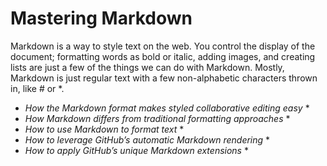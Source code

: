 # Mastering Markdown
Markdown is a way to style text on the web. You control the display of the document; formatting words as bold or italic, adding images, and creating lists are just a few of the things we can do with Markdown. Mostly, Markdown is just regular text with a few non-alphabetic characters thrown in, like # or *.

* _How the Markdown format makes styled collaborative editing easy_ *        
* _How Markdown differs from traditional formatting approaches_ *      
* _How to use Markdown to format text_ *  
* _How to leverage GitHub’s automatic Markdown rendering_ *  
* _How to apply GitHub’s unique Markdown extensions_ *  
     


